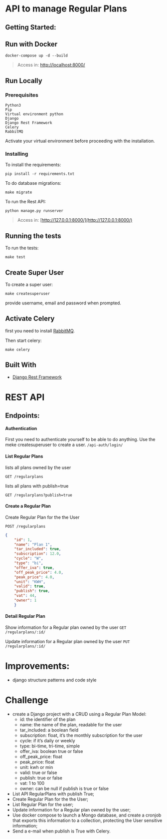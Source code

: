 
# API to manage Regular Plans

## []()Getting Started:

## Run with Docker

```
docker-compose up -d --build
```

> Access in: [http://localhost:8000/](http://localhost:8000/)

## Run Locally

### []()Prerequisites

```
Python3
Pip
Virtual environment python
Django
Django Rest Framework
Celery
RabbitMQ
```

Activate your virtual environment before proceeding with the installation.


### []()Installing

To install the requirements:

```
pip install -r requirements.txt
```

To do database migrations:

```
make migrate
```

To run the Rest API:

```
python manage.py runserver
```

> Access in: [http://127.0.0.1:8000/](http://127.0.0.1:8000/)

## []()Running the tests

To run the tests:

```
make test
```

## []()Create Super User

To create a super user:

```
make createsuperuser
```

provide username, email and password when prompted.

## []()Activate Celery
first you need to install [RabbitMQ](https://www.rabbitmq.com/).

Then start celery:
```
make celery
```

## []()Built With

- [Django Rest Framework](https://www.django-rest-framework.org/)

# REST API

## Endpoints:

#### Authentication
First you need to authenticate yourself to be able to do anything. Use the meke createsuperuser to create a user.
`/api-auth/login/`

#### List Regular Plans
lists all plans owned by the user

`GET /regularplans`

lists all plans with publish=true

`GET /regularplans?publish=true`

#### Create a Regular Plan
Create Regular Plan for the the User

`POST /regularplans`

```json
{
    "id": 1,
    "name": "Plan 1",
    "tar_included": true,
    "subscription": 12.0,
    "cycle": "W",
    "type": "bi",
    "offer_iva": true,
    "off_peak_price": 4.0,
    "peak_price": 4.0,
    "unit": "KWH",
    "valid": true,
    "publish": true,
    "vat": 44,
    "owner": 1
    }
```
#### Detail Regular Plan
Show information for a Regular plan owned by the user
`GET /regularplans/:id/`

Update information for a Regular plan owned by the user
`PUT /regularplans/:id/`
# Improvements:

- django structure patterns and code style

# Challenge
- create a Django project with a CRUD using a Regular Plan Model:
    -  id: the identifier of the plan
    - name: the name of the plan, readable for the user
    - tar_included: a boolean field
    - subscription: float, it’s the monthly subscription for the user
    - cycle: if it’s daily or weekly
    - type: bi-time, tri-time, simple
    - offer_iva: boolean true or false
    - off_peak_price: float
    - peak_price: float
    - unit: kwh or min
    - valid: true or false
    - publish: true or false
    - vat: 1 to 100
    - owner: can be null if publish is true or false
- List API RegularPlans with publish True;
- Create Regular Plan for the the User;
- List Regular Plan for the user;
- Update information for a Regular plan owned by the user;
- Use docker compose to launch a Mongo database, and create a cronjob that exports
this information to a collection, protecting the User sensitive information;
- Send a e-mail when publish is True with Celery.


